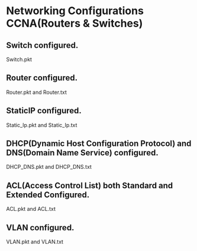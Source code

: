 # Networking Configurations CCNA(Routers & Switches)
## Switch configured.
Switch.pkt
## Router configured.
Router.pkt and Router.txt
## StaticIP configured.
Static_Ip.pkt and Static_Ip.txt
## DHCP(Dynamic Host Configuration Protocol) and DNS(Domain Name Service) configured.
DHCP_DNS.pkt and DHCP_DNS.txt
## ACL(Access Control List) both Standard and Extended Configured.
ACL.pkt and ACL.txt
## VLAN configured.
VLAN.pkt and VLAN.txt
